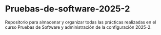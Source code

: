 # Pruebas-de-software-2025-2
Repositorio para almacenar y organizar todas las prácticas realizadas en el curso Pruebas de Software y administración de la configuración 2025-2.
